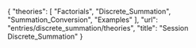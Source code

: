 {
    "theories": [
        "Factorials",
        "Discrete_Summation",
        "Summation_Conversion",
        "Examples"
    ],
    "url": "entries/discrete_summation/theories",
    "title": "Session Discrete_Summation"
}